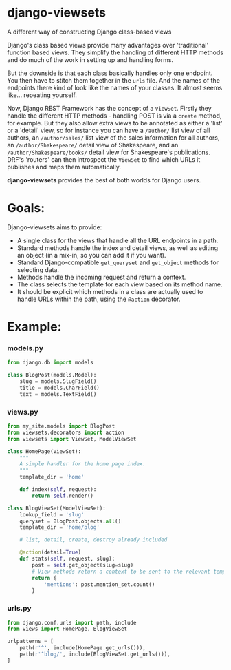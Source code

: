 # django-viewsets
A different way of constructing Django class-based views

Django's class based views provide many advantages over 'traditional' function
based views.  They simplify the handling of different HTTP methods and do much
of the work in setting up and handling forms.

But the downside is that each class basically handles only one endpoint.  You
then have to stitch them together in the `urls` file.  And the names of the
endpoints there kind of look like the names of your classes.  It almost seems
like... repeating yourself.

Now, Django REST Framework has the concept of a `ViewSet`.  Firstly they
handle the different HTTP methods - handling POST is via a `create` method,
for example.  But they also allow extra views to be annotated as either a
'list' or a 'detail' view, so for instance you can have a `/author/` list
view of all authors, an `/author/sales/` list view of the sales information
for all authors, an `/author/Shakespeare/` detail view of Shakespeare, and an
`/author/Shakespeare/books/` detail view for Shakespeare's publications.
DRF's 'routers' can then introspect the `ViewSet` to find which URLs it
publishes and maps them automatically.

**django-viewsets** provides the best of both worlds for Django users.

# Goals:

Django-viewsets aims to provide:

- A single class for the views that handle all the URL endpoints in a path.
- Standard methods handle the index and detail views, as well as editing an
  object (in a mix-in, so you can add it if you want).
- Standard Django-compatible `get_queryset` and `get_object` methods for
  selecting data.
- Methods handle the incoming request and return a context.
- The class selects the template for each view based on its method name.
- It should be explicit which methods in a class are actually used to handle
  URLs within the path, using the `@action` decorator.


# Example:

### models.py ###
```python
from django.db import models

class BlogPost(models.Model):
    slug = models.SlugField()
    title = models.CharField()
    text = models.TextField()
```

### views.py ###
```python
from my_site.models import BlogPost
from viewsets.decorators import action
from viewsets import ViewSet, ModelViewSet

class HomePage(ViewSet):
    """
    A simple handler for the home page index.
    """
    template_dir = 'home'

    def index(self, request):
        return self.render()

class BlogViewSet(ModelViewSet):
    lookup_field = 'slug'
    queryset = BlogPost.objects.all()
    template_dir = 'home/blog'

    # list, detail, create, destroy already included

    @action(detail=True)
    def stats(self, request, slug):
        post = self.get_object(slug=slug)
        # View methods return a context to be sent to the relevant template
        return {
            'mentions': post.mention_set.count()
        }
```

### urls.py ###
```python
from django.conf.urls import path, include
from views import HomePage, BlogViewSet

urlpatterns = [
    path(r'^', include(HomePage.get_urls())),
    path(r'^blog/', include(BlogViewSet.get_urls())),
]
```
